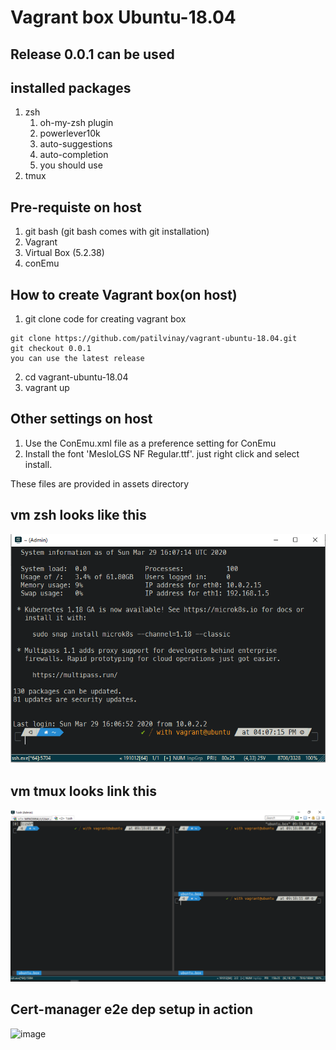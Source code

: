 # Vagrant box Ubuntu-18.04
##  Release 0.0.1 can be used
## installed packages
1. zsh
    1. oh-my-zsh plugin
    2. powerlever10k
    3. auto-suggestions
    4. auto-completion
    5. you should use
2. tmux

## Pre-requiste on host
1. git bash (git bash comes with git installation)
2. Vagrant 
3. Virtual Box (5.2.38)
4. conEmu

## How to create Vagrant box(on host)
1. git clone code for creating vagrant box
```
git clone https://github.com/patilvinay/vagrant-ubuntu-18.04.git
git checkout 0.0.1 
you can use the latest release

```
2. cd vagrant-ubuntu-18.04
3. vagrant up

## Other settings on host

1. Use the ConEmu.xml file as a preference setting for ConEmu
2. Install the font 'MesloLGS NF Regular.ttf'. just right click and select install.

These files are provided in assets directory
## vm zsh looks like this
![image](./assets/img/vagrant-ssh.PNG)
## vm tmux looks link this
![image](./assets/img/tmux.png)
## Cert-manager e2e dep setup in action
![image](./assets/img/cert-e2e-deps-setup.png)


